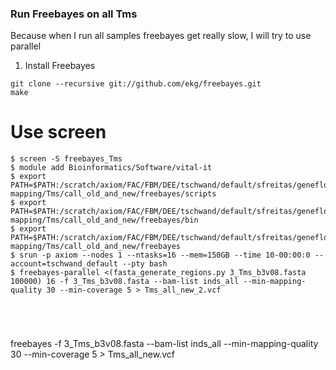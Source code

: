 ### Run Freebayes on all Tms
Because when I run all samples freebayes get really slow, I will try to use parallel

1) Install Freebayes

```
git clone --recursive git://github.com/ekg/freebayes.git
make
```




# Use screen


```
$ screen -S freebayes_Tms
$ module add Bioinformatics/Software/vital-it
$ export PATH=$PATH:/scratch/axiom/FAC/FBM/DEE/tschwand/default/sfreitas/geneflow/05-mapping/Tms/call_old_and_new/freebayes/scripts
$ export PATH=$PATH:/scratch/axiom/FAC/FBM/DEE/tschwand/default/sfreitas/geneflow/05-mapping/Tms/call_old_and_new/freebayes/bin
$ export PATH=$PATH:/scratch/axiom/FAC/FBM/DEE/tschwand/default/sfreitas/geneflow/05-mapping/Tms/call_old_and_new/freebayes
$ srun -p axiom --nodes 1 --ntasks=16 --mem=150GB --time 10-00:00:0 --account=tschwand_default --pty bash
$ freebayes-parallel <(fasta_generate_regions.py 3_Tms_b3v08.fasta 100000) 16 -f 3_Tms_b3v08.fasta --bam-list inds_all --min-mapping-quality 30 --min-coverage 5 > Tms_all_new_2.vcf





```



freebayes -f 3_Tms_b3v08.fasta --bam-list inds_all --min-mapping-quality 30 --min-coverage 5 > Tms_all_new.vcf
